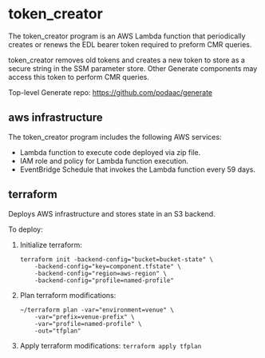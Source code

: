 # token_creator

The token_creator program is an AWS Lambda function that periodically creates or renews the EDL bearer token required to preform CMR queries.

token_creator removes old tokens and creates a new token to store as a secure string in the SSM parameter store. Other Generate components may access this token to perform CMR queries.

Top-level Generate repo: https://github.com/podaac/generate

## aws infrastructure

The token_creator program includes the following AWS services:
- Lambda function to execute code deployed via zip file.
- IAM role and policy for Lambda function execution.
- EventBridge Schedule that invokes the Lambda function every 59 days.

## terraform 

Deploys AWS infrastructure and stores state in an S3 backend.

To deploy:
1. Initialize terraform: 
    ```
    terraform init -backend-config="bucket=bucket-state" \
        -backend-config="key=component.tfstate" \
        -backend-config="region=aws-region" \
        -backend-config="profile=named-profile"
    ```
2. Plan terraform modifications: 
    ```
    ~/terraform plan -var="environment=venue" \
        -var="prefix=venue-prefix" \
        -var="profile=named-profile" \
        -out="tfplan"
    ```
3. Apply terraform modifications: `terraform apply tfplan`